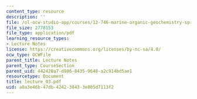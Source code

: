 ```yaml
---
content_type: resource
description: ''
file: /ol-ocw-studio-app/courses/12-746-marine-organic-geochemistry-spring-2005/a0a3e46b47db424238433e805d7113f2_lecture_03.pdf
file_size: 2778153
file_type: application/pdf
learning_resource_types:
- Lecture Notes
license: https://creativecommons.org/licenses/by-nc-sa/4.0/
ocw_type: OCWFile
parent_title: Lecture Notes
parent_type: CourseSection
parent_uid: 442428a7-d986-8435-9648-a2c914bd5ae1
resourcetype: Document
title: lecture_03.pdf
uid: a0a3e46b-47db-4242-3843-3e805d7113f2
---
```


